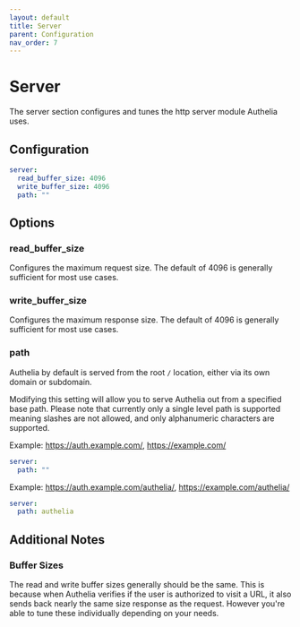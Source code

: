 ```yaml
---
layout: default
title: Server
parent: Configuration
nav_order: 7
---
```


# Server

The server section configures and tunes the http server module Authelia uses.

## Configuration

```yaml
server:
  read_buffer_size: 4096
  write_buffer_size: 4096
  path: ""
```

## Options

### read_buffer_size

Configures the maximum request size. The default of 4096 is generally sufficient for most use cases.

### write_buffer_size

Configures the maximum response size. The default of 4096 is generally sufficient for most use cases.

### path

Authelia by default is served from the root `/` location, either via its own domain or subdomain.

Modifying this setting will allow you to serve Authelia out from a specified base path. Please note
that currently only a single level path is supported meaning slashes are not allowed, and only
alphanumeric characters are supported.

Example: https://auth.example.com/, https://example.com/
```yaml
server:
  path: ""
```

Example: https://auth.example.com/authelia/, https://example.com/authelia/
```yaml
server:
  path: authelia
```

## Additional Notes

### Buffer Sizes

The read and write buffer sizes generally should be the same. This is because when Authelia verifies 
if the user is authorized to visit a URL, it also sends back nearly the same size response as the request. However
you're able to tune these individually depending on your needs.